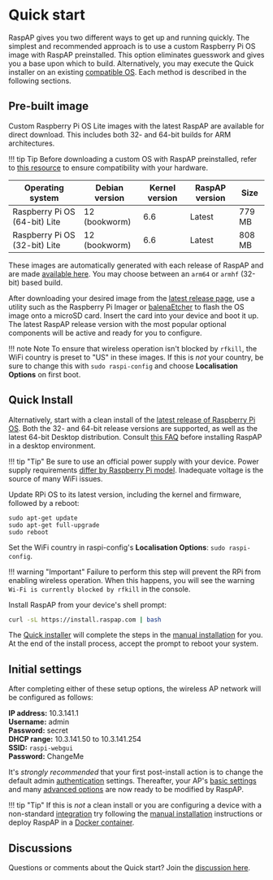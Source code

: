 # Quick start

RaspAP gives you two different ways to get up and running quickly. The simplest and recommended approach is to use a custom Raspberry Pi OS image with RaspAP preinstalled. This option eliminates guesswork and gives you a base upon which to build. Alternatively, you may execute the Quick installer on an existing [compatible OS](index.md#compatible-operating-systems). Each method is described in the following sections.

## Pre-built image
Custom Raspberry Pi OS Lite images with the latest RaspAP are available for direct download. This includes both 32- and 64-bit builds for ARM architectures.

!!! tip Tip
    Before downloading a custom OS with RaspAP preinstalled, refer to [this resource](https://www.raspberrypi.com/software/operating-systems/) to ensure compatibility with your hardware.

| Operating system     | Debian version | Kernel version  | RaspAP version | Size  |
| ---------------------| ---------------|-----------------|----------------|-------|
| Raspberry Pi OS (64-bit) Lite | 12 (bookworm)  | 6.6    | Latest         | 779 MB|
| Raspberry Pi OS (32-bit) Lite | 12 (bookworm)  | 6.6    | Latest         | 808 MB|

These images are automatically generated with each release of RaspAP and are made [available here](https://github.com/RaspAP/raspap-webgui/releases/latest). You may choose between an `arm64` or `armhf` (32-bit) based build.

After downloading your desired image from the [latest release page](https://github.com/RaspAP/raspap-webgui/releases/latest), use a utility such as the Raspberry Pi Imager or [balenaEtcher](https://www.balena.io/etcher) to flash the OS image onto a microSD card. Insert the card into your device and boot it up. The latest RaspAP release version with the most popular optional components will be active and ready for you to configure.

!!! note Note
    To ensure that wireless operation isn't blocked by `rfkill`, the WiFi country is preset to "US" in these images. If this is _not_ your country, be sure to change this with `sudo raspi-config` and choose **Localisation Options** on first boot.

## Quick Install
Alternatively, start with a clean install of the [latest release of Raspberry Pi OS](https://www.raspberrypi.org/software/operating-systems/). Both the 32- and 64-bit release versions are supported, as well as the latest 64-bit Desktop distribution. Consult [this FAQ](faq.md#distros) before installing RaspAP in a desktop environment.


!!! tip "Tip"
    Be sure to use an official power supply with your device. Power supply requirements [differ by Raspberry Pi model](https://www.raspberrypi.com/documentation/computers/raspberry-pi.html#power-supply). Inadequate voltage is the source of many WiFi issues.

Update RPi OS to its latest version, including the kernel and firmware, followed by a reboot:

```
sudo apt-get update
sudo apt-get full-upgrade
sudo reboot
```
Set the WiFi country in raspi-config's **Localisation Options**: `sudo raspi-config`.

!!! warning "Important"
    Failure to perform this step will prevent the RPi from enabling wireless operation. When this happens, you will see the warning `Wi-Fi is currently blocked by rfkill` in the console.

Install RaspAP from your device's shell prompt:
```sh
curl -sL https://install.raspap.com | bash
```
The [Quick installer](quick.md) will complete the steps in the [manual installation](manual.md) for you. At the end of the install process, accept the prompt to reboot your system.

## Initial settings
After completing either of these setup options, the wireless AP network will be configured as follows:

  **IP address:** 10.3.141.1  
  **Username:** admin  
  **Password:** secret  
  **DHCP range:** 10.3.141.50 to 10.3.141.254  
  **SSID:** `raspi-webgui`  
  **Password:** ChangeMe  

It's _strongly recommended_ that your first post-install action is to change the default admin [authentication](authentication.md) settings. Thereafter, your AP's [basic settings](ap-basics.md) and many [advanced options](ap-basics.md#advanced-options) are now ready to be modified by RaspAP.

!!! tip "Tip"
    If this is _not_ a clean install or you are configuring a device with a non-standard [integration](faq.md#integrations) try following the [manual installation](manual.md) instructions or deploy RaspAP in a [Docker container](docker.md).

## Discussions
Questions or comments about the Quick start? Join the [discussion here](https://github.com/RaspAP/raspap-webgui/discussions/).
